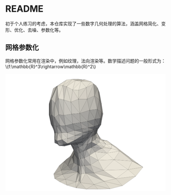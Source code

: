 <script type="text/javascript" src="http://cdn.mathjax.org/mathjax/latest/MathJax.js?config=default"></script>

# README

初于个人练习的考虑，本仓库实现了一些数字几何处理的算法，涵盖网格简化、变形、优化、去噪、参数化等。

## 网格参数化

网格参数化常用在渲染中，例如纹理，法向渲染等。数学描述问题的一般形式为：\\(f:\mathbb{R}^3\rightarrow\mathbb{R}^2\\)

![head.obj](./img/head.obj.png)
